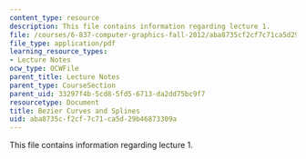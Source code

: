```yaml
---
content_type: resource
description: This file contains information regarding lecture 1.
file: /courses/6-837-computer-graphics-fall-2012/aba8735cf2cf7c71ca5d29b46873309a_MIT6_837F12_Lec01.pdf
file_type: application/pdf
learning_resource_types:
- Lecture Notes
ocw_type: OCWFile
parent_title: Lecture Notes
parent_type: CourseSection
parent_uid: 33297f4b-5cd8-5fd5-6713-da2dd75bc9f7
resourcetype: Document
title: Bezier Curves and Splines
uid: aba8735c-f2cf-7c71-ca5d-29b46873309a
---
```

This file contains information regarding lecture 1.

